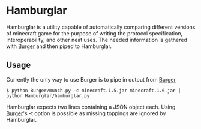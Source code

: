 # Hamburglar
Hamburglar is a utility capable of automatically comparing different versions of minecraft game
for the purpose of writing the protocol specification, interoperability, and other neat uses. The needed information is gathered with [Burger](https://github.com/TkTech/Burger) and then piped to Hamburglar.

## Usage
Currently the only way to use Burger is to pipe in output from [Burger](https://github.com/TkTech/Burger)

    $ python Burger/munch.py -c minecraft.1.5.jar minecraft.1.6.jar | python Hamburglar/hamburglar.py

Hamburglar expects two lines containing a JSON object each. Using [Burger](https://github.com/TkTech/Burger)'s -t option is possible as missing toppings are ignored by Hamburglar.
